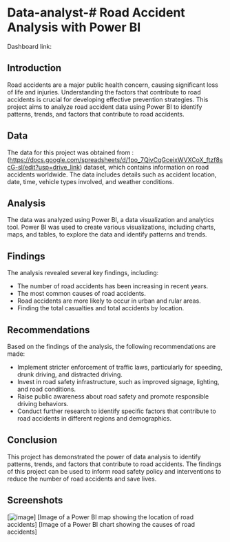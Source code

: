 # Data-analyst-# Road Accident Analysis with Power BI
Dashboard link:

## Introduction

Road accidents are a major public health concern, causing significant loss of life and injuries. Understanding the factors that contribute to road accidents is crucial for developing effective prevention strategies. This project aims to analyze road accident data using Power BI to identify patterns, trends, and factors that contribute to road accidents.

## Data

The data for this project was obtained from : (https://docs.google.com/spreadsheets/d/1po_7QivCqGceixWVXCoX_ftzf8scG-sl/edit?usp=drive_link) dataset, which contains information on road accidents worldwide. The data includes details such as accident location, date, time, vehicle types involved, and weather conditions.

## Analysis

The data was analyzed using Power BI, a data visualization and analytics tool. Power BI was used to create various visualizations, including charts, maps, and tables, to explore the data and identify patterns and trends.

## Findings

The analysis revealed several key findings, including:

* The number of road accidents has been increasing in recent years.
* The most common causes of road accidents.
* Road accidents are more likely to occur in urban and rular areas.
* Finding the total casualties and  total accidents by location. 

## Recommendations

Based on the findings of the analysis, the following recommendations are made:

* Implement stricter enforcement of traffic laws, particularly for speeding, drunk driving, and distracted driving.
* Invest in road safety infrastructure, such as improved signage, lighting, and road conditions.
* Raise public awareness about road safety and promote responsible driving behaviors.
* Conduct further research to identify specific factors that contribute to road accidents in different regions and demographics.

## Conclusion

This project has demonstrated the power of data analysis to identify patterns, trends, and factors that contribute to road accidents. The findings of this project can be used to inform road safety policy and interventions to reduce the number of road accidents and save lives.



## Screenshots

[![image](https://github.com/prince-std/Data-analyst-/assets/144874088/e3b7c36b-2bc4-49f7-98b9-52d9deb10695)]
[Image of a Power BI map showing the location of road accidents]
[Image of a Power BI chart showing the causes of road accidents]



